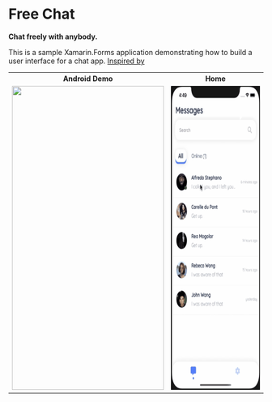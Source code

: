 
# Free Chat

__Chat freely with anybody.__

This is a sample Xamarin.Forms application demonstrating how to build a user interface for a chat app. 
[Inspired by](https://dribbble.com/shots/10446738-Direct-messaging-mobile-app-design)

<html>
  <table style="width:100%">
    <tr>
      <th>Android Demo</th>
      <th>Home</th> 
    </tr>
    <tr>
      <td><img height="600"  width="300" src="images/freechatAndroidDemo.gif"></td>
      <td><img  height="600"  width="300" src="images/freechatiOSDemo.gif"></td>
    </tr>
  </table>
</html>
